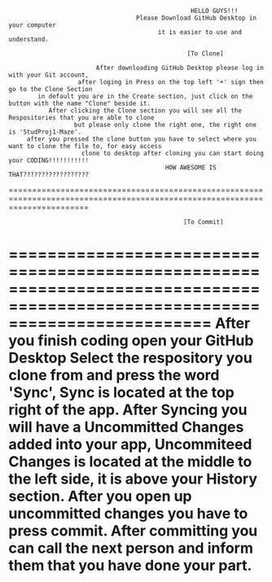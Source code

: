                                                       HELLO GUYS!!!
                                       Please Download GitHub Desktop in your computer
                                             it is easier to use and understand.

                                                     [To Clone]
                                                          
                            After downloading GitHub Desktop please log in with your Git account,
                       after loging in Press on the top left '+' sign then go to the Clone Section
            in default you are in the Create section, just click on the button with the name "Clone" beside it.
               After clicking the Clone section you will see all the Respositories that you are able to clone
                      but please only clone the right one, the right one is 'StudProj1-Maze'.
         after you pressed the clone button you have to select where you want to clone the file to, for easy access
                        clone to desktop after cloning you can start doing your CODING!!!!!!!!!!!
                                               HOW AWESOME IS THAT??????????????????
=============================================================================================================================
            
                                                    [To Commit]
=============================================================================================================================
                                    After you finish coding open your GitHub Desktop
                          Select the respository you clone from and press the word 'Sync',
                                      Sync is located at the top right of the app.
                        After Syncing you will have a Uncommitted Changes added into your app,
                             Uncommiteed Changes is located at the middle to the left side, 
                                         it is above your History section.
                          After you open up uncommitted changes you have to press commit.
            After committing you can call the next person and inform them that you have done your part.
================================================================================================================================
